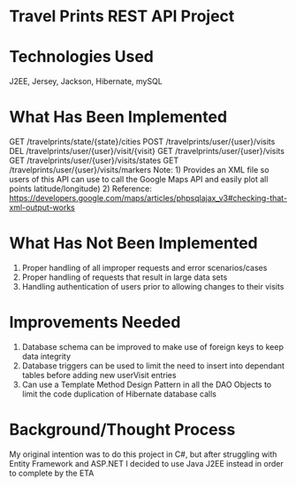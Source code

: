 # Travel Prints REST API Project

# Technologies Used
J2EE, Jersey, Jackson, Hibernate, mySQL

# What Has Been Implemented
GET 	/travelprints/state/{state}/cities
POST 	/travelprints/user/{user}/visits
DEL 	/travelprints/user/{user}/visit/{visit}
GET 	/travelprints/user/{user}/visits
GET 	/travelprints/user/{user}/visits/states
GET		/travelprints/user/{user}/visits/markers
	Note: 
		1) Provides an XML file so users of this API can use to call 
		   the Google Maps API and easily plot all points latitude/longitude)
		2) Reference: https://developers.google.com/maps/articles/phpsqlajax_v3#checking-that-xml-output-works


# What Has Not Been Implemented
1) Proper handling of all improper requests and error scenarios/cases
2) Proper handling of requests that result in large data sets
3) Handling authentication of users prior to allowing changes to their visits


# Improvements Needed
1) Database schema can be improved to make use of foreign keys to keep data integrity
2) Database triggers can be used to limit the need to insert into dependant tables before adding new userVisit entries
3) Can use a Template Method Design Pattern in all the DAO Objects to limit the code duplication of Hibernate database calls


# Background/Thought Process
My original intention was to do this project in C#, but after struggling with Entity Framework and ASP.NET I decided to use Java J2EE instead in order to complete by the ETA


